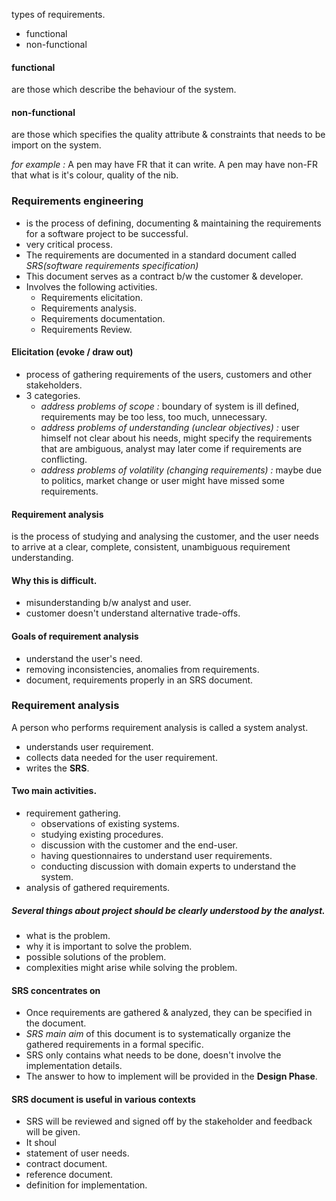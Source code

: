 types of requirements. 
- functional 
- non-functional 

#### functional
are those which describe the behaviour of the system. 

#### non-functional 
are those which specifies the quality attribute & constraints that needs to be import on the system. 


*for example :* A pen may have FR that it can write. 
A pen may have non-FR that what is it's colour, quality of the nib. 


### Requirements engineering 
- is the process of defining, documenting & maintaining the requirements for a software project to be successful. 
- very critical process. 
- The requirements are documented in a standard document called *SRS(software requirements specification)* 
- This document serves as a contract b/w the customer & developer. 
- Involves the following activities. 
	- Requirements elicitation. 
	- Requirements analysis. 
	- Requirements documentation. 
	- Requirements Review.

#### Elicitation (evoke / draw out)
- process of gathering requirements of the users, customers and other stakeholders. 
- 3 categories. 
	- *address problems of scope :* boundary of system is ill defined, requirements may be too less, too much, unnecessary. 
	- *address problems of understanding (unclear objectives) :* user himself not clear about his needs, might specify the requirements that are ambiguous, analyst may later come if requirements are conflicting. 
	- *address problems of volatility (changing requirements) :*  maybe due to politics, market change or user might have missed some requirements. 

#### Requirement analysis
is the process of studying and analysing the customer, and the user needs to arrive at a clear, complete, consistent, unambiguous requirement understanding. 


#### Why this is difficult. 
- misunderstanding b/w analyst and user. 
- customer doesn't understand alternative trade-offs. 


#### Goals of requirement analysis 
- understand the user's need. 
- removing inconsistencies, anomalies from requirements.
- document, requirements properly in an SRS document. 



### Requirement analysis 
A person who performs requirement analysis is called a system analyst. 
- understands user requirement. 
- collects data needed for the user requirement.
- writes the **SRS**. 

#### Two main activities. 
- requirement gathering. 
	- observations of existing systems. 
	- studying existing procedures. 
	- discussion with the customer and the end-user. 
	- having questionnaires to understand user requirements. 
	- conducting discussion with domain experts to understand the system. 
- analysis of gathered requirements. 

##### Several things about project should be clearly understood by the analyst. 
- what is the problem. 
- why it is important to solve the problem. 
- possible solutions of the problem. 
- complexities might arise while solving the problem. 

#### SRS concentrates on 
- Once requirements are gathered & analyzed, they can be specified in the document. 
- *SRS main aim* of this document is to systematically organize the gathered requirements in a formal specific. 
- SRS only contains what needs to be done, doesn't involve the implementation details. 
- The answer to how to implement will be provided in the **Design Phase**.

#### SRS document is useful in various contexts
- SRS will be reviewed and signed off by the stakeholder and feedback will be given. 
- It shoul
- statement of user needs.
- contract document. 
- reference document. 
- definition for implementation. 